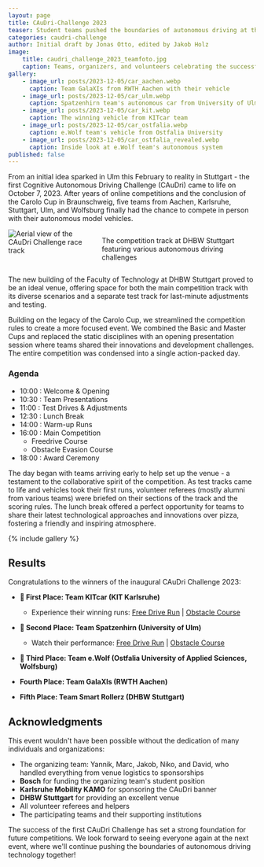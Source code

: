 ```yaml
---
layout: page
title: CAuDri-Challenge 2023
teaser: Student teams pushed the boundaries of autonomous driving at the inaugural CAuDri Challenge, where miniature self-driving cars went head-to-head in demanding test scenarios. Five teams showcased their engineering prowess through 1:10 scale vehicles, tackling challenges from basic navigation to complex tasks like interpreting traffic signs and maneuvering around obstacles.
categories: caudri-challenge
author: Initial draft by Jonas Otto, edited by Jakob Holz
image:
    title: caudri_challenge_2023_teamfoto.jpg
    caption: Teams, organizers, and volunteers celebrating the successful completion of the first CAuDri Challenge
gallery:
    - image_url: posts/2023-12-05/car_aachen.webp
      caption: Team GalaXIs from RWTH Aachen with their vehicle
    - image_url: posts/2023-12-05/car_ulm.webp
      caption: Spatzenhirn team's autonomous car from University of Ulm
    - image_url: posts/2023-12-05/car_kit.webp
      caption: The winning vehicle from KITcar team
    - image_url: posts/2023-12-05/car_ostfalia.webp
      caption: e.Wolf team's vehicle from Ostfalia University
    - image_url: posts/2023-12-05/car_ostfalia_revealed.webp
      caption: Inside look at e.Wolf team's autonomous system
published: false
---
```


From an initial idea sparked in Ulm this February to reality in Stuttgart - the first Cognitive Autonomous Driving Challenge (CAuDri) came to life on October 7, 2023. After years of online competitions and the conclusion of the Carolo Cup in Braunschweig, five teams from Aachen, Karlsruhe, Stuttgart, Ulm, and Wolfsburg finally had the chance to compete in person with their autonomous model vehicles.

<div class="row">
    <div class="small-12 columns">
        <img src="{{ site.urlimg }}/posts/2023-12-05/track.webp" alt="Aerial view of the CAuDri Challenge race track">
        <p class="text-right caption">
            The competition track at DHBW Stuttgart featuring various autonomous driving challenges
        </p>
    </div>
</div>

The new building of the Faculty of Technology at DHBW Stuttgart proved to be an ideal venue, offering space for both the main competition track with its diverse scenarios and a separate test track for last-minute adjustments and testing.

Building on the legacy of the Carolo Cup, we streamlined the competition rules to create a more focused event. We combined the Basic and Master Cups and replaced the static disciplines with an opening presentation session where teams shared their innovations and development challenges. The entire competition was condensed into a single action-packed day.

### Agenda 

- 10:00 : Welcome & Opening
- 10:30 : Team Presentations
- 11:00 : Test Drives & Adjustments
- 12:30 : Lunch Break 
- 14:00 : Warm-up Runs
- 16:00 : Main Competition 
  - Freedrive Course
  - Obstacle Evasion Course
- 18:00 : Award Ceremony

The day began with teams arriving early to help set up the venue - a testament to the collaborative spirit of the competition. As test tracks came to life and vehicles took their first runs, volunteer referees (mostly alumni from various teams) were briefed on their sections of the track and the scoring rules. The lunch break offered a perfect opportunity for teams to share their latest technological approaches and innovations over pizza, fostering a friendly and inspiring atmosphere.

{% include gallery %}

## Results

Congratulations to the winners of the inaugural CAuDri Challenge 2023:

- **🥇 First Place: Team KITcar (KIT Karlsruhe)**
  - Experience their winning runs: [Free Drive Run](https://www.youtube.com/watch?v=st0euYv1rrA) | [Obstacle Course](https://www.youtube.com/watch?v=a_kFUvtdE4U)

- **🥈 Second Place: Team Spatzenhirn (University of Ulm)**
  - Watch their performance: [Free Drive Run](https://www.youtube.com/watch?v=TuW6jF97eO4) | [Obstacle Course](https://www.youtube.com/watch?v=Ixp7AYcIOKQ)

- **🥉 Third Place: Team e.Wolf (Ostfalia University of Applied Sciences, Wolfsburg)**

- **Fourth Place: Team GalaXIs (RWTH Aachen)**

- **Fifth Place: Team Smart Rollerz (DHBW Stuttgart)**

## Acknowledgments

This event wouldn't have been possible without the dedication of many individuals and organizations:

- The organizing team: Yannik, Marc, Jakob, Niko, and David, who handled everything from venue logistics to sponsorships
- **Bosch** for funding the organizing team's student position
- **Karlsruhe Mobility KAMO** for sponsoring the CAuDri banner
- **DHBW Stuttgart** for providing an excellent venue
- All volunteer referees and helpers
- The participating teams and their supporting institutions

The success of the first CAuDri Challenge has set a strong foundation for future competitions. We look forward to seeing everyone again at the next event, where we'll continue pushing the boundaries of autonomous driving technology together!